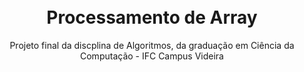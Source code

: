 
<h1 align="center">
<br>
Processamento de Array
</h1>

<p align="center">Projeto final da discplina de Algoritmos, da graduação em Ciência da Computação - IFC Campus Videira</p>
<blockquote class="imgur-embed-pub" lang="en" data-id="a/i2EnIgm" data-context="false" ><a href="//imgur.com/a/i2EnIgm"></a></blockquote><script async src="//s.imgur.com/min/embed.js" charset="utf-8"></script>
